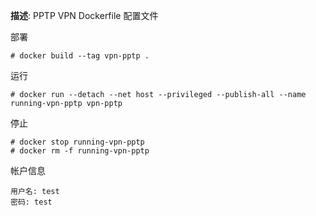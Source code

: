 **描述**: PPTP VPN Dockerfile 配置文件

部署

```
# docker build --tag vpn-pptp .
```

运行

```
# docker run --detach --net host --privileged --publish-all --name running-vpn-pptp vpn-pptp
```

停止

```
# docker stop running-vpn-pptp
# docker rm -f running-vpn-pptp
```

帐户信息

```
用户名: test
密码: test
```
